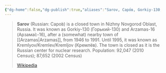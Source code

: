 ```yaml
---
{"dg-home":false,"dg-publish":true,"aliases":"Sarov, Саро́в, Gorkiy-130, Горький-130, Arzamas-16, Арзама́с-16, Kremlyov, Kremlev, Kremljov, Кремлёв","locations":null,"tag":null,"date":null,"location":[54.934631,43.334606],"title":"Sarov, Nizhny Novgorod Oblast, Volga Federal District, Russia","permalink":"/maps/sarov-nizhny-novgorod-oblast-volga-federal-district-russia/","dgHomeLink":true,"dgPassFrontmatter":true}
---
```


> **Sarov** (Russian: Саро́в) is a closed town in Nizhny Novgorod Oblast, Russia. It was known as Gorkiy-130 (Горький-130) and Arzamas-16 (Арзама́с-16), after a (somewhat) nearby town of [[Arzamas|Arzamas]], from 1946 to 1991. Until 1995, it was known as Kremlyov/Kremlev/Kremljov (Кремлёв). The town is closed as it is the Russian center for nuclear research. Population: 92,047 (2010 Census); 87,652 (2002 Census)
>
> [Wikipedia](https://en.wikipedia.org/wiki/Sarov)
